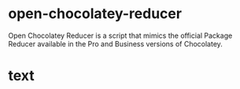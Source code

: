 # open-chocolatey-reducer
Open Chocolatey Reducer is a script that mimics the official Package Reducer available in the Pro and Business versions of Chocolatey.

# text
